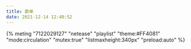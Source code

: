 ```yaml
---
title: 歌单
date: 2021-12-14 12:40:52
---
```

{% meting "7122029127" "netease" "playlist" "theme:#FF4081" "mode:circulation" "mutex:true" "listmaxheight:340px" "preload:auto" %}
